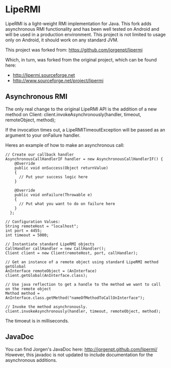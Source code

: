 LipeRMI
=======

LipeRMI is a light-weight RMI implementation for Java. This fork adds asynchronous RMI functionality and has been well tested on Android and will be used in a production environment. This project is not limited to usage only on Android, it should work on any standard JVM.

This project was forked from:
https://github.com/jorgenpt/lipermi

Which, in turn, was forked from the original project, which can be found here:

 * http://lipermi.sourceforge.net
 * http://www.sourceforge.net/project/lipermi


Asynchronous RMI
-------
The only real change to the original LipeRMI API is the addition of a new method on Client:
    client.invokeAsynchronously(handler, timeout, remoteObject, method);

If the invocation times out, a LipeRMITimeoutException will be passed as an argument to your onFailure handler.

Heres an example of how to make an asynchronous call:

    // Create our callback handler
    AsynchronousCallHandlerIF handler = new AsynchronousCallHandlerIF() {
        @Override
        public void onSuccess(Object returnValue)
        {
          // Put your success logic here
        }
        
        @Override
        public void onFailure(Throwable e)
        {
          // Put what you want to do on failure here
        }
      };
    
    // Configuration Values:
    String remoteHost = "localhost";
    int port = 4455;
    int timeout = 5000;
    
    // Instantiate standard LipeRMI objects
    CallHandler callHandler = new CallHandler();
    Client client = new Client(remoteHost, port, callHandler);
    
    // Get an instance of a remote object using standard LipeRMI method getGlobal
    AnInterface remoteObject = (AnInterface) client.getGlobal(AnInterface.class);
    
    // Use java reflection to get a handle to the method we want to call on the remote object
    Method method = AnInterface.class.getMethod("nameOfMethodToCallOnInterface");
    
    // Invoke the method asynchronously.
    client.invokeAsynchronously(handler, timeout, remoteObject, method);


The timoeut is in milliseconds.


JavaDoc
-------

You can find Jorgen's JavaDoc here: http://jorgenpt.github.com/lipermi/
However, this javadoc is not updated to include documentation for the asynchronous additions.